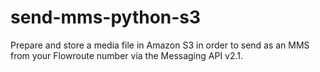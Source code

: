 # send-mms-python-s3
Prepare and store a media file in Amazon S3 in order to send as an MMS from your Flowroute number via the Messaging API v2.1.
